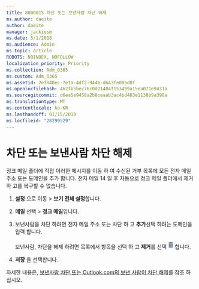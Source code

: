 ```yaml
---
title: 8000015 차단 또는 보낸사람 차단 해제
ms.author: daeite
author: daeite
manager: jackiesm
ms.date: 5/1/2018
ms.audience: Admin
ms.topic: article
ROBOTS: NOINDEX, NOFOLLOW
localization_priority: Priority
ms.collection: Adm_O365
ms.custom: Adm_O365
ms.assetid: 2ef840ec-7e1a-4df2-944b-d643fe08bd8f
ms.openlocfilehash: 462fb5bec76c0d21404f153499a15ea071e9431a
ms.sourcegitcommit: d6ea5e9458a2b8ceaab3ac4bd483e1130b9a398a
ms.translationtype: MT
ms.contentlocale: ko-KR
ms.lasthandoff: 01/15/2019
ms.locfileid: "28299529"
---
```

# <a name="block-or-unblock-senders"></a>차단 또는 보낸사람 차단 해제

정크 메일 폴더에 직접 이러한 메시지를 이동 하 여 수신된 거부 목록에 모든 전자 메일 주소 또는 도메인을 추가 합니다. 전자 메일 14 일 후 자동으로 정크 메일 폴더에서 제거 하 고를 복구할 수 없습니다.
  
1. **설정** 으로 이동 \> **보기 전체 설정**합니다. 
    
2. **메일** 선택 \> **정크 메일**입니다. 
    
3. 보낸사람을 차단 하려면 전자 메일 주소 또는 차단 하 고 **추가**선택 하려는 도메인을 입력 합니다. 
    
    보낸사람, 차단을 해제 하려면 목록에서 항목을 선택 하 고 **제거**를 선택![삭제](media/deb47846-8483-4f9d-813a-fc8fe288b583.png)합니다.
    
4. **저장** 을 선택합니다. 
    
자세한 내용은, [보낸사람 차단 또는 Outlook.com의 보낸 사람이 차단 해제](https://go.microsoft.com/fwlink/p/?linkid=873133)를 참조 하십시오.
  

